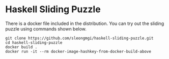 Haskell Sliding Puzzle
======================

There is a docker file included in the distribution.  You can try out the
sliding puzzle using commands shown below.

```
git clone https://github.com/sleongmgi/haskell-sliding-puzzle.git
cd haskell-sliding-puzzle
docker build .
docker run -it --rm docker-image-hashkey-from-docker-build-above
```
